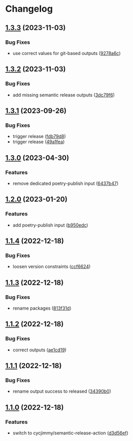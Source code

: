 # Changelog

## [1.3.3](https://github.com/cihelper/action-semanticrelease-poetry/compare/v1.3.2...v1.3.3) (2023-11-03)


### Bug Fixes

* use correct values for git-based outputs ([9278a6c](https://github.com/cihelper/action-semanticrelease-poetry/commit/9278a6cdded5844600f378b7fab8c6f916b29afa))

## [1.3.2](https://github.com/cihelper/action-semanticrelease-poetry/compare/v1.3.1...v1.3.2) (2023-11-03)


### Bug Fixes

* add missing semantic release outputs ([3dc79f6](https://github.com/cihelper/action-semanticrelease-poetry/commit/3dc79f60cd467ecf320c6406aa13607bce0b85f1))

## [1.3.1](https://github.com/cihelper/action-semanticrelease-poetry/compare/v1.3.0...v1.3.1) (2023-09-26)


### Bug Fixes

* trigger release ([fdb79d8](https://github.com/cihelper/action-semanticrelease-poetry/commit/fdb79d80ee56fddc8abe89967d5019f5262504ab))
* trigger release ([49a1fea](https://github.com/cihelper/action-semanticrelease-poetry/commit/49a1fea6767234dc1f5ba6e054ca69985b165169))

## [1.3.0](https://github.com/cihelper/action-semanticrelease-poetry/compare/v1.2.0...v1.3.0) (2023-04-30)


### Features

* remove dedicated poetry-publish input ([6437b47](https://github.com/cihelper/action-semanticrelease-poetry/commit/6437b471088a0bbd4c36bdc3b1a84b08420a80aa))

## [1.2.0](https://github.com/cihelper/action-semanticrelease-poetry/compare/v1.1.4...v1.2.0) (2023-01-20)


### Features

* add poetry-publish input ([b950edc](https://github.com/cihelper/action-semanticrelease-poetry/commit/b950edc81be7916c3ceea57fb216c0f8ec7a34f7))

## [1.1.4](https://github.com/cihelper/action-semanticrelease-poetry/compare/v1.1.3...v1.1.4) (2022-12-18)


### Bug Fixes

* loosen version constraints ([ccf6624](https://github.com/cihelper/action-semanticrelease-poetry/commit/ccf6624ca2f2e2406db59fc37a1e3f6bfa588e93))

## [1.1.3](https://github.com/cihelper/action-semanticrelease-poetry/compare/v1.1.2...v1.1.3) (2022-12-18)


### Bug Fixes

* rename packages ([813f31d](https://github.com/cihelper/action-semanticrelease-poetry/commit/813f31d361abfd44d5192534c10a9fa594a0cfa6))

## [1.1.2](https://github.com/cihelper/action-semanticrelease-poetry/compare/v1.1.1...v1.1.2) (2022-12-18)


### Bug Fixes

* correct outputs ([ae1cd19](https://github.com/cihelper/action-semanticrelease-poetry/commit/ae1cd19fa6ff7646307b23fd370dc561fba86a79))

## [1.1.1](https://github.com/cihelper/action-semanticrelease-poetry/compare/v1.1.0...v1.1.1) (2022-12-18)


### Bug Fixes

* rename output success to released ([34390b0](https://github.com/cihelper/action-semanticrelease-poetry/commit/34390b03111a7ac3cd26fddaa3a70481c9be4867))

## [1.1.0](https://github.com/cihelper/action-semanticrelease-poetry/compare/v1.0.1...v1.1.0) (2022-12-18)


### Features

* switch to cycjimmy/semantic-release-action ([d3d56ef](https://github.com/cihelper/action-semanticrelease-poetry/commit/d3d56ef2d8188328dba8d4b1d7fc583457069cfc))
